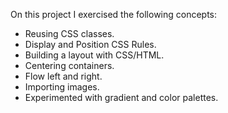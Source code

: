  On this project I exercised the following concepts:

* Reusing CSS classes.
* Display and Position CSS Rules.
* Building a layout with CSS/HTML.
* Centering containers.
* Flow left and right.
* Importing images.
* Experimented with gradient and color palettes. 
